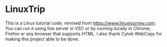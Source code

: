 # LinuxTrip
This is a Linux tutorial code, remixed from https://www.linuxjourney.com. You can run it using live server in VSC or by running locally in Chrome, Firefox or any browser that supports HTML.
I also thank Cytok WebCopy for making this project able to be done. 
